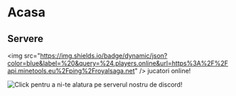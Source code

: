 # Acasa

## Servere

&lt;img src="https://img.shields.io/badge/dynamic/json?color=blue&label=%20&query=%24.players.online&url=https%3A%2F%2Fapi.minetools.eu%2Fping%2Froyalsaga.net" /&gt; jucatori online!



![Click pentru a ni-te alatura pe serverul nostru de discord!](https://discord.com/api/guilds/308585268561182721/widget.png?style=banner3)



